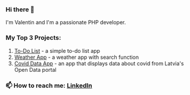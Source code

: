 ### Hi there 👋
I'm Valentin and I'm a passionate PHP developer.
### My Top 3 Projects:
1. [To-Do List](https://github.com/valentinFd/to-doList2) - a simple to-do list app
2. [Weather App](https://github.com/valentinFd/weather) - a weather app with search function
3. [Covid Data App](https://github.com/valentinFd/covid_data) - an app that displays data about covid from Latvia's Open Data portal
### 📫 How to reach me: [LinkedIn](https://www.linkedin.com/in/valentins-fadejevs/)
